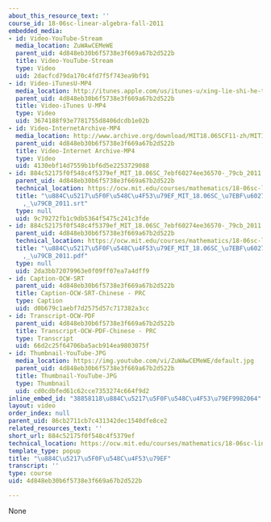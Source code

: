 ```yaml
---
about_this_resource_text: ''
course_id: 18-06sc-linear-algebra-fall-2011
embedded_media:
- id: Video-YouTube-Stream
  media_location: ZuWAwCEMeWE
  parent_uid: 4d848eb30b6f5738e3f669a67b2d522b
  title: Video-YouTube-Stream
  type: Video
  uid: 2dacfcd79da170c4fd7f5f743ea9bf91
- id: Video-iTunesU-MP4
  media_location: http://itunes.apple.com/us/itunes-u/xing-lie-shi-he-ti-ji/id528718147?i=115568871
  parent_uid: 4d848eb30b6f5738e3f669a67b2d522b
  title: Video-iTunes U-MP4
  type: Video
  uid: 3674188f93e7781755d8406dcdb1e02b
- id: Video-InternetArchive-MP4
  media_location: http://www.archive.org/download/MIT18.06SCF11-zh/MIT18_06SC_110531_L4_zh-hans-cmn_300k.mp4
  parent_uid: 4d848eb30b6f5738e3f669a67b2d522b
  title: Video-Internet Archive-MP4
  type: Video
  uid: 4130ebf14d7559b1bf6d5e2253729088
- id: 884c52175f0f548c4f5379ef_MIT_18.06SC_7ebf60274ee36570-_79cb_2011.srt
  parent_uid: 4d848eb30b6f5738e3f669a67b2d522b
  technical_location: https://ocw.mit.edu/courses/mathematics/18-06sc-linear-algebra-fall-2011/least-squares-determinants-and-eigenvalues/cramers-rule-inverse-matrix-and-volume/884c52175f0f548c4f5379ef/884c52175f0f548c4f5379ef_MIT_18.06SC_7ebf60274ee36570-_79cb_2011.srt
  title: "\u884C\u5217\u5F0F\u548C\u4F53\u79EF_MIT_18.06SC_\u7EBF\u6027\u4EE3\u6570\
    ,_\u79CB_2011.srt"
  type: null
  uid: 9c79272fb1c9db5364f5475c241c3fde
- id: 884c52175f0f548c4f5379ef_MIT_18.06SC_7ebf60274ee36570-_79cb_2011.pdf
  parent_uid: 4d848eb30b6f5738e3f669a67b2d522b
  technical_location: https://ocw.mit.edu/courses/mathematics/18-06sc-linear-algebra-fall-2011/least-squares-determinants-and-eigenvalues/cramers-rule-inverse-matrix-and-volume/884c52175f0f548c4f5379ef/884c52175f0f548c4f5379ef_MIT_18.06SC_7ebf60274ee36570-_79cb_2011.pdf
  title: "\u884C\u5217\u5F0F\u548C\u4F53\u79EF_MIT_18.06SC_\u7EBF\u6027\u4EE3\u6570\
    ,_\u79CB_2011.pdf"
  type: null
  uid: 2da3bb72079963e0f09ff07ea7a4dff9
- id: Caption-OCW-SRT
  parent_uid: 4d848eb30b6f5738e3f669a67b2d522b
  title: Caption-OCW-SRT-Chinese - PRC
  type: Caption
  uid: d0b679c1aebf7d2575d57c717382a3cc
- id: Transcript-OCW-PDF
  parent_uid: 4d848eb30b6f5738e3f669a67b2d522b
  title: Transcript-OCW-PDF-Chinese - PRC
  type: Transcript
  uid: 66d2c25f64706ba5acb914ea9803075f
- id: Thumbnail-YouTube-JPG
  media_location: https://img.youtube.com/vi/ZuWAwCEMeWE/default.jpg
  parent_uid: 4d848eb30b6f5738e3f669a67b2d522b
  title: Thumbnail-YouTube-JPG
  type: Thumbnail
  uid: cd0cdbfed61c62cce7353274c664f9d2
inline_embed_id: "38858118\u884C\u5217\u5F0F\u548C\u4F53\u79EF9982064"
layout: video
order_index: null
parent_uid: 86cb2711cb7c431342dec1540dfe8ce2
related_resources_text: ''
short_url: 884c52175f0f548c4f5379ef
technical_location: https://ocw.mit.edu/courses/mathematics/18-06sc-linear-algebra-fall-2011/least-squares-determinants-and-eigenvalues/cramers-rule-inverse-matrix-and-volume/884c52175f0f548c4f5379ef
template_type: popup
title: "\u884C\u5217\u5F0F\u548C\u4F53\u79EF"
transcript: ''
type: course
uid: 4d848eb30b6f5738e3f669a67b2d522b

---
```

None